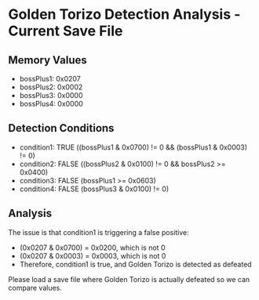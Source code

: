 # Golden Torizo Detection Analysis - Current Save File

## Memory Values
- bossPlus1: 0x0207
- bossPlus2: 0x0002
- bossPlus3: 0x0000
- bossPlus4: 0x0000

## Detection Conditions
- condition1: TRUE ((bossPlus1 & 0x0700) != 0 && (bossPlus1 & 0x0003) != 0)
- condition2: FALSE ((bossPlus2 & 0x0100) != 0 && bossPlus2 >= 0x0400)
- condition3: FALSE (bossPlus1 >= 0x0603)
- condition4: FALSE (bossPlus3 & 0x0100) != 0)

## Analysis
The issue is that condition1 is triggering a false positive:
- (0x0207 & 0x0700) = 0x0200, which is not 0
- (0x0207 & 0x0003) = 0x0003, which is not 0
- Therefore, condition1 is true, and Golden Torizo is detected as defeated

Please load a save file where Golden Torizo is actually defeated so we can compare values.

